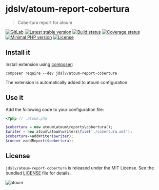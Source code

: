 
# jdslv/atoum-report-cobertura

> Cobertura report for atoum

[![GitLab](https://img.shields.io/static/v1?message=GitLab&logo=gitlab&color=grey&label=)](https://gitlab.com/jdslv/atoum-report-cobertura)
[![Latest stable version](https://img.shields.io/packagist/v/jdslv/atoum-report-cobertura)](https://packagist.org/packages/jdslv/atoum-report-cobertura)
[![Build status](https://gitlab.com/jdslv/atoum-report-cobertura/badges/main/pipeline.svg)](https://gitlab.com/jdslv/atoum-report-cobertura/-/pipelines)
[![Coverage status](https://img.shields.io/codecov/c/gitlab/jdslv/atoum-report-cobertura)](https://codecov.io/gl/jdslv/atoum-report-cobertura/)
[![Minimal PHP version](https://img.shields.io/packagist/php-v/jdslv/atoum-report-cobertura)](https://gitlab.com/jdslv/atoum-report-cobertura)
[![License](https://img.shields.io/packagist/l/jdslv/atoum-report-cobertura)](https://gitlab.com/jdslv/atoum-report-cobertura/-/blob/main/LICENSE)


## Install it

Install extension using [composer](https://getcomposer.org):

```
composer require --dev jdslv/atoum-report-cobertura
```

The extension is automatically added to atoum configuration.

## Use it

Add the following code to your configuration file:

```php
<?php // .atoum.php

$cobertura = new atoum\atoum\reports\cobertura();
$writer = new atoum\atoum\writers\file('./cobertura.xml');
$cobertura->addWriter($writer);
$runner->addReport($cobertura);
```

## License

`jdslv/atoum-report-cobertura` is released under the MIT License.
See the bundled [LICENSE](LICENSE) file for details.

![atoum](http://atoum.org/images/logo/atoum.png)
